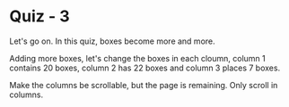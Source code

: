 # Quiz - 3

Let's go on. In this quiz, boxes become more and more.

Adding more boxes, let's change the boxes in each cloumn, column 1 contains 20 boxes, column 2 has 22 boxes and column 3 places 7 boxes.

Make the columns be scrollable, but the page is remaining. Only scroll in columns.
